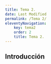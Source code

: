 ```yaml
---
title: Tema 2.
date: Last Modified
permalink: /Tema 2/
eleventyNavigation:
    key: tema2
    order: 2
    title: Tema 2.
---
```


<!-- @format -->

## **Introducción**
